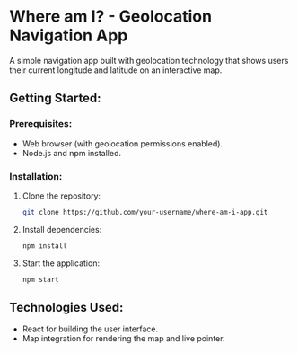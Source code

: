 
# **Where am I? - Geolocation Navigation App**

A simple navigation app built with geolocation technology that shows users their current longitude and latitude on an interactive map.

## Getting Started:

### Prerequisites:
- Web browser (with geolocation permissions enabled).
- Node.js and npm installed.

### Installation:

1. Clone the repository:
   ```bash
   git clone https://github.com/your-username/where-am-i-app.git
2. Install dependencies:
   ```bash
   npm install
3. Start the application:
   ```bash
   npm start

##  Technologies Used:
- React for building the user interface.
- Map integration for rendering the map and live pointer.
